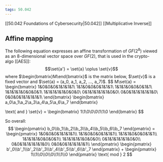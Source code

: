 ```yaml
---
tags: 50.042
---
```

[[50.042 Foundations of Cybersecurity|50.042]]
[[Multiplicative Inverse]]

## Affine mapping
The following equation expresses an affine transformation of $GF(2^8)$ viewed as an 8-dimensional vector space over $GF(2)$, that is used in the crypto-algo [[AES]]:
$$\set{a'} = \set{a} \oplus \set{v}$$
where $\begin{bmatrix}M\end{bmatrix}$ is the matrix below, $\set{v}$ is a fixed vector and $\set{a} = (a_0, a_1, a_2, ..., a_7)$.
$$
M\set{a} = 
\begin{bmatrix}
1&0&0&0&1&1&1&1\\
1&1&0&0&0&1&1&1\\
1&1&1&0&0&0&1&1\\
1&1&1&1&0&0&0&1\\
1&1&1&1&1&0&0&0\\
0&1&1&1&1&1&0&0\\
0&0&1&1&1&1&1&0\\
0&0&0&1&1&1&1&1\\
\end{bmatrix}
\begin{bmatrix}
a_0\\a_1\\a_2\\a_3\\a_4\\a_5\\a_6\\a_7
\end{bmatrix}

\text{ and }
\set{v} =
\begin{bmatrix}
1\\1\\0\\0\\0\\1\\1\\0
\end{bmatrix}
$$

So overall:
$$
\begin{pmatrix}
b_0\\b_1\\b_2\\b_3\\b_4\\b_5\\b_6\\b_7
\end{pmatrix} =
\begin{pmatrix}
1&0&0&0&1&1&1&1\\
1&1&0&0&0&1&1&1\\
1&1&1&0&0&0&1&1\\
1&1&1&1&0&0&0&1\\
1&1&1&1&1&0&0&0\\
0&1&1&1&1&1&0&0\\
0&0&1&1&1&1&1&0\\
0&0&0&1&1&1&1&1\\
\end{pmatrix}
\begin{pmatrix}
b'_0\\b'_1\\b'_2\\b'_3\\b'_4\\b'_5\\b'_6\\b'_7
\end{pmatrix}
+
\begin{pmatrix}
1\\1\\0\\0\\0\\1\\1\\0
\end{pmatrix}
\text{ mod } 2
$$
